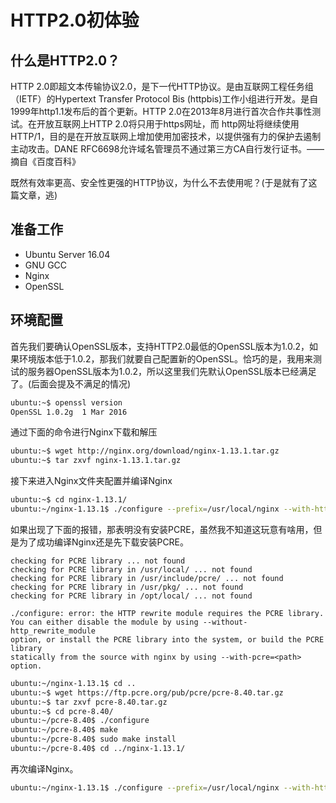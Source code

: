 # HTTP2.0初体验

## 什么是HTTP2.0？

HTTP 2.0即超文本传输协议2.0，是下一代HTTP协议。是由互联网工程任务组（IETF）的Hypertext Transfer Protocol Bis (httpbis)工作小组进行开发。是自1999年http1.1发布后的首个更新。HTTP 2.0在2013年8月进行首次合作共事性测试。在开放互联网上HTTP 2.0将只用于https网址，而 http网址将继续使用HTTP/1，目的是在开放互联网上增加使用加密技术，以提供强有力的保护去遏制主动攻击。DANE RFC6698允许域名管理员不通过第三方CA自行发行证书。——摘自《百度百科》

既然有效率更高、安全性更强的HTTP协议，为什么不去使用呢？(于是就有了这篇文章，逃)

## 准备工作

* Ubuntu Server 16.04
* GNU GCC
* Nginx
* OpenSSL

## 环境配置

首先我们要确认OpenSSL版本，支持HTTP2.0最低的OpenSSL版本为1.0.2，如果环境版本低于1.0.2，那我们就要自己配置新的OpenSSL。恰巧的是，我用来测试的服务器OpenSSL版本为1.0.2，所以这里我们先默认OpenSSL版本已经满足了。(后面会提及不满足的情况)

```sh
ubuntu:~$ openssl version
OpenSSL 1.0.2g  1 Mar 2016
```

通过下面的命令进行Nginx下载和解压

```sh
ubuntu:~$ wget http://nginx.org/download/nginx-1.13.1.tar.gz
ubuntu:~$ tar zxvf nginx-1.13.1.tar.gz
```

接下来进入Nginx文件夹配置并编译Nginx

```sh
ubuntu:~$ cd nginx-1.13.1/
ubuntu:~/nginx-1.13.1$ ./configure --prefix=/usr/local/nginx --with-http_stub_status_module --with-http_ssl_module --with-http_realip_module --with-http_v2_module
```

如果出现了下面的报错，那表明没有安装PCRE，虽然我不知道这玩意有啥用，但是为了成功编译Nginx还是先下载安装PCRE。

```
checking for PCRE library ... not found
checking for PCRE library in /usr/local/ ... not found
checking for PCRE library in /usr/include/pcre/ ... not found
checking for PCRE library in /usr/pkg/ ... not found
checking for PCRE library in /opt/local/ ... not found

./configure: error: the HTTP rewrite module requires the PCRE library.
You can either disable the module by using --without-http_rewrite_module
option, or install the PCRE library into the system, or build the PCRE library
statically from the source with nginx by using --with-pcre=<path> option.
```

```sh
ubuntu:~/nginx-1.13.1$ cd ..
ubuntu:~$ wget https://ftp.pcre.org/pub/pcre/pcre-8.40.tar.gz
ubuntu:~$ tar zxvf pcre-8.40.tar.gz
ubuntu:~$ cd pcre-8.40/
ubuntu:~/pcre-8.40$ ./configure
ubuntu:~/pcre-8.40$ make
ubuntu:~/pcre-8.40$ sudo make install
ubuntu:~/pcre-8.40$ cd ../nginx-1.13.1/
```

再次编译Nginx。

``` sh
ubuntu:~/nginx-1.13.1$ ./configure --prefix=/usr/local/nginx --with-http_stub_status_module --with-http_ssl_module --with-http_realip_module --with-http_v2_module
```


